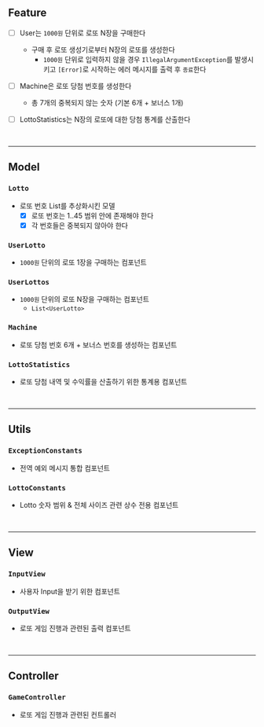## Feature

- [ ] User는 `1000원` 단위로 로또 N장을 구매한다
  - 구매 후 로또 생성기로부터 N장의 로또를 생성한다
    - `1000원` 단위로 입력하지 않을 경우 `IllegalArgumentException`를 발생시키고 `[Error]`로 시작하는 에러 메시지를 출력 후 `종료`한다

- [ ] Machine은 로또 당첨 번호를 생성한다
  - 총 7개의 중복되지 않는 숫자 (기본 6개 + 보너스 1개)

- [ ] LottoStatistics는 N장의 로또에 대한 당첨 통계를 산출한다

<br>
<hr>

## Model

### `Lotto`

- 로또 번호 List를 추상화시킨 모델
  - [X] 로또 번호는 1..45 범위 안에 존재해야 한다
  - [X] 각 번호들은 중복되지 않아야 한다

### `UserLotto`

- `1000원` 단위의 로또 1장을 구매하는 컴포넌트

### `UserLottos`

- `1000원` 단위의 로또 N장을 구매하는 컴포넌트
  - `List<UserLotto>`

### `Machine`

- 로또 당첨 번호 6개 + 보너스 번호를 생성하는 컴포넌트

### `LottoStatistics`

- 로또 당첨 내역 및 수익률을 산출하기 위한 통계용 컴포넌트

<br>
<hr>

## Utils

### `ExceptionConstants`

- 전역 예외 메시지 통합 컴포넌트

### `LottoConstants`

- Lotto 숫자 범위 & 전체 사이즈 관련 상수 전용 컴포넌트

<br>
<hr>

## View

### `InputView`

- 사용자 Input을 받기 위한 컴포넌트

### `OutputView`

- 로또 게임 진행과 관련된 출력 컴포넌트

<br>
<hr>

## Controller

### `GameController`

- 로또 게임 진행과 관련된 컨트롤러

<br>
